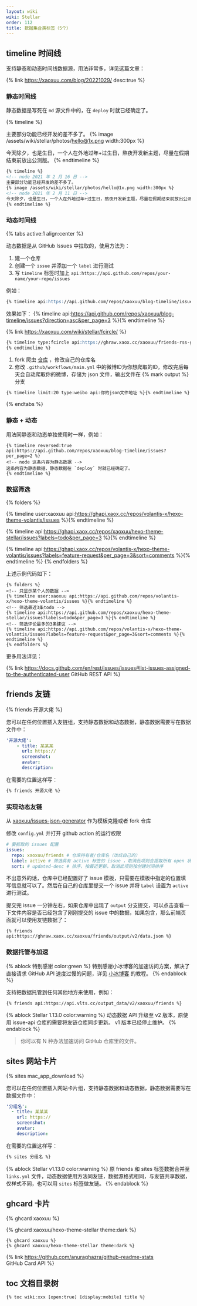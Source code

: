 ```yaml
---
layout: wiki
wiki: Stellar
order: 112
title: 数据集合类标签（5个）
---
```


## timeline 时间线

支持静态和动态时间线数据源，用法非常多，详见这篇文章：

{% link https://xaoxuu.com/blog/20221029/ desc:true %}

### 静态时间线

静态数据是写死在 `md` 源文件中的，在 `deploy` 时就已经确定了。

{% timeline %}
<!-- node 2021 年 2 月 16 日 -->
主要部分功能已经开发的差不多了。
{% image /assets/wiki/stellar/photos/hello@1x.png width:300px %}
<!-- node 2021 年 2 月 11 日 -->
今天除夕，也是生日，一个人在外地过年+过生日，熬夜开发新主题，尽量在假期结束前放出公测版。
{% endtimeline %}

```md 写法如下
{% timeline %}
<!-- node 2021 年 2 月 16 日 -->
主要部分功能已经开发的差不多了。
{% image /assets/wiki/stellar/photos/hello@1x.png width:300px %}
<!-- node 2021 年 2 月 11 日 -->
今天除夕，也是生日，一个人在外地过年+过生日，熬夜开发新主题，尽量在假期结束前放出公测版。
{% endtimeline %}
```

### 动态时间线

{% tabs active:1 align:center %}

<!-- tab 动态说说 -->

动态数据是从 GitHub Issues 中拉取的，使用方法为：

1. 建一个仓库
2. 创建一个 `issue` 并添加一个 `label` 进行测试
3. 写 `timeline` 标签时加上 `api:https://api.github.com/repos/your-name/your-repo/issues`

例如：
```md _posts/xxx.md
{% timeline api:https://api.github.com/repos/xaoxuu/blog-timeline/issues?direction=asc&per_page=3 %}{% endtimeline %}
```

效果如下：
{% timeline api:https://api.github.com/repos/xaoxuu/blog-timeline/issues?direction=asc&per_page=3 %}{% endtimeline %}

<!-- tab 朋友圈 -->

{% link https://xaoxuu.com/wiki/stellar/fcircle/ %}

```md _posts/xxx.md
{% timeline type:fcircle api:https://ghraw.xaox.cc/xaoxuu/friends-rss-generator/output/data.json %}
{% endtimeline %}
```

<!-- tab 微博动态 -->

1. fork 爬虫 [仓库](ttps://github.com/shaoyaoqian/WeiboSpider) ，修改自己的仓库名
2. 修改 `.github/workflows/main.yml` 中的微博ID为你想爬取的ID，修改完后每天会自动爬取你的微博，存储为 json 文件，输出文件在 {% mark output %} 分支

```md _posts/xxx.md
{% timeline limit:20 type:weibo api:你的json文件地址 %}{% endtimeline %}
```

{% endtabs %}

### 静态 + 动态

用法同静态和动态单独使用时一样，例如：

```
{% timeline reversed:true api:https://api.github.com/repos/xaoxuu/blog-timeline/issues?per_page=2 %}
<!-- node 这条内容为静态数据 -->
这条内容为静态数据，静态数据在 `deploy` 时就已经确定了。
{% endtimeline %}
```

### 数据筛选

{% folders %}
<!-- folder 只显示某个人的数据 -->
{% timeline user:xaoxuu api:https://ghapi.xaox.cc/repos/volantis-x/hexo-theme-volantis/issues %}{% endtimeline %}
<!-- folder 筛选最近3条todo -->
{% timeline api:https://ghapi.xaox.cc/repos/xaoxuu/hexo-theme-stellar/issues?labels=todo&per_page=3 %}{% endtimeline %}
<!-- folder 筛选评论最多的3条建议 -->
{% timeline api:https://ghapi.xaox.cc/repos/volantis-x/hexo-theme-volantis/issues?labels=feature-request&per_page=3&sort=comments %}{% endtimeline %}
{% endfolders %}

上述示例代码如下：

```
{% folders %}
<!-- 只显示某个人的数据 -->
{% timeline user:xaoxuu api:https://api.github.com/repos/volantis-x/hexo-theme-volantis/issues %}{% endtimeline %}
<!-- 筛选最近3条todo -->
{% timeline api:https://api.github.com/repos/xaoxuu/hexo-theme-stellar/issues?labels=todo&per_page=3 %}{% endtimeline %}
<!-- 筛选评论最多的3条建议 -->
{% timeline api:https://api.github.com/repos/volantis-x/hexo-theme-volantis/issues?labels=feature-request&per_page=3&sort=comments %}{% endtimeline %}
{% endfolders %}
```

更多用法详见：

{% link https://docs.github.com/en/rest/issues/issues#list-issues-assigned-to-the-authenticated-user GitHub&nbsp;REST&nbsp;API %}


## friends 友链

{% friends 开源大佬 %}

您可以在任何位置插入友链组，支持静态数据和动态数据，静态数据需要写在数据文件中：

```yaml blog/source/_data/links.yml
'开源大佬':
    - title: 某某某
      url: https://
      screenshot:
      avatar:
      description:
```

在需要的位置这样写：

```md
{% friends 开源大佬 %}
```

### 实现动态友链

从 [xaoxuu/issues-json-generator](https://github.com/xaoxuu/issues-json-generator) 作为模板克隆或者 fork 仓库

修改 `config.yml` 并打开 github action 的运行权限

```yaml config.yml
# 要抓取的 issues 配置
issues:
  repo: xaoxuu/friends # 仓库持有者/仓库名（改成自己的）
  label: active # 筛选具有 active 标签的 issue ，取消此项则会提取所有 open 状态的 issue
  sort: # updated-desc # 排序，按最近更新，取消此项则按创建时间排序
```

不出意外的话，仓库中已经配置好了 issue 模板，只需要在模板中指定的位置填写信息就可以了。然后在自己的仓库里提交一个 issue 并将 `Label` 设置为 `active` 进行测试。

提交完 issue 一分钟左右，如果仓库中出现了 `output` 分支提交，可以点击查看一下文件内容是否已经包含了刚刚提交的 issue 中的数据，如果包含，那么前端页面就可以使用友链数据了：

```
{% friends api:https://ghraw.xaox.cc/xaoxuu/friends/output/v2/data.json %}
```

### 数据托管与加速

{% ablock 特别感谢 color:green %}
特别感谢小冰博客的加速访问方案，解决了直接请求 GitHub API 速度过慢的问题，详见 [小冰博客](https://zfe.space/post/python-issues-api.html) 的教程。
{% endablock %}

支持把数据托管到任何其他地方来使用，例如：

```
{% friends api:https://api.vlts.cc/output_data/v2/xaoxuu/friends %}
```

{% ablock Stellar 1.13.0 color:warning %}
动态数据 API 升级至 v2 版本，原使用 issue-api 仓库的需要将友链仓库同步更新。
v1 版本已经停止维护。
{% endablock %}

> 你可以有 N 种办法加速访问 GitHub 仓库里的文件。

## sites 网站卡片

{% sites mac_app_download %}

您可以在任何位置插入网站卡片组，支持静态数据和动态数据，静态数据需要写在数据文件中：

```yaml blog/source/_data/links.yml
'分组名':
  - title: 某某某
    url: https://
    screenshot:
    avatar:
    description:
```

在需要的位置这样写：

```md
{% sites 分组名 %}
```

{% ablock Stellar v1.13.0 color:warning %}
原 friends 和 sites 标签数据合并至 `links.yml` 文件，动态数据使用方法同友链，数据源格式相同，与友链共享数据，仅样式不同，也可以用 `sites` 标签做友链。
{% endablock %}

## ghcard 卡片

{% ghcard xaoxuu %}

{% ghcard xaoxuu/hexo-theme-stellar theme:dark %}

```md 写法如下
{% ghcard xaoxuu %}
{% ghcard xaoxuu/hexo-theme-stellar theme:dark %}
```

{% link https://github.com/anuraghazra/github-readme-stats GitHub&nbsp;Card&nbsp;API %}

## toc 文档目录树

```
{% toc wiki:xxx [open:true] [display:mobile] title %}
```